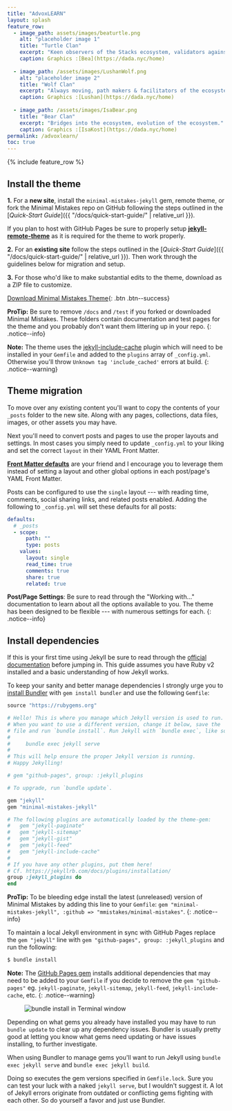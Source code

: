 ```yaml
---
title: "AdvoxLEARN"
layout: splash
feature_row:
  - image_path: assets/images/beaturtle.png
    alt: "placeholder image 1"
    title: "Turtle Clan"
    excerpt: "Keen observers of the Stacks ecosystem, validators against core values."
    caption: Graphics :[Bea](https://dada.nyc/home)
    
  - image_path: /assets/images/LushanWolf.png
    alt: "placeholder image 2"
    title: "Wolf Clan"
    excerpt: "Always moving, path makers & facilitators of the ecosystem."
    caption: Graphics :[Lushan](https://dada.nyc/home)
    
  - image_path: /assets/images/IsaBear.png
    title: "Bear Clan"
    excerpt: "Bridges into the ecosystem, evolution of the ecosystem."
    caption: Graphics :[IsaKost](https://dada.nyc/home)
permalink: /advoxlearn/    
toc: true
---
```

{% include feature_row %}

## Install the theme

**1.** For a **new site**, install the `minimal-mistakes-jekyll` gem, remote theme, or fork the Minimal Mistakes repo on GitHub following the steps outlined in the [*Quick-Start Guide*]({{ "/docs/quick-start-guide/" | relative_url }}).

If you plan to host with GitHub Pages be sure to properly setup [**jekyll-remote-theme**](https://github.com/benbalter/jekyll-remote-theme) as it is required for the theme to work properly. 

**2.** For an **existing site** follow the steps outlined in the [*Quick-Start Guide*]({{ "/docs/quick-start-guide/" | relative_url }}). Then work through the guidelines below for migration and setup.

**3.** For those who'd like to make substantial edits to the theme, download as a ZIP file to customize.

[<i class="fas fa-download"></i> Download Minimal Mistakes Theme](https://github.com/mmistakes/minimal-mistakes/archive/master.zip){: .btn .btn--success}

**ProTip:** Be sure to remove `/docs` and `/test` if you forked or downloaded Minimal Mistakes. These folders contain documentation and test pages for the theme and you probably don't want them littering up in your repo.
{: .notice--info}

**Note:** The theme uses the [jekyll-include-cache](https://github.com/benbalter/jekyll-include-cache) plugin which will need to be installed in your `Gemfile` and added to the `plugins` array of `_config.yml`. Otherwise you'll throw `Unknown tag 'include_cached'` errors at build.
{: .notice--warning}

## Theme migration

To move over any existing content you'll want to copy the contents of your `_posts` folder to the new site. Along with any pages, collections, data files, images, or other assets you may have.

Next you'll need to convert posts and pages to use the proper layouts and settings. In most cases you simply need to update `_config.yml` to your liking and set the correct `layout` in their YAML Front Matter.

[**Front Matter defaults**](https://jekyllrb.com/docs/configuration/#front-matter-defaults) are your friend and I encourage you to leverage them instead of setting a layout and other global options in each post/page's YAML Front Matter.

Posts can be configured to use the `single` layout --- with reading time, comments, social sharing links, and related posts enabled. Adding the following to `_config.yml` will set these defaults for all posts:

```yaml
defaults:
  # _posts
  - scope:
      path: ""
      type: posts
    values:
      layout: single
      read_time: true
      comments: true
      share: true
      related: true
```

**Post/Page Settings**: Be sure to read through the "Working with..." documentation to learn about all the options available to you. The theme has been designed to be flexible --- with numerous settings for each.
{: .notice--info}

## Install dependencies

If this is your first time using Jekyll be sure to read through the [official documentation](https://jekyllrb.com/docs/home/) before jumping in. This guide assumes you have Ruby v2 installed and a basic understanding of how Jekyll works.

To keep your sanity and better manage dependencies I strongly urge you to [install Bundler](http://bundler.io/) with `gem install bundler` and use the following `Gemfile`:

```ruby
source "https://rubygems.org"

# Hello! This is where you manage which Jekyll version is used to run.
# When you want to use a different version, change it below, save the
# file and run `bundle install`. Run Jekyll with `bundle exec`, like so:
#
#     bundle exec jekyll serve
#
# This will help ensure the proper Jekyll version is running.
# Happy Jekylling!

# gem "github-pages", group: :jekyll_plugins

# To upgrade, run `bundle update`.

gem "jekyll"
gem "minimal-mistakes-jekyll"

# The following plugins are automatically loaded by the theme-gem:
#   gem "jekyll-paginate"
#   gem "jekyll-sitemap"
#   gem "jekyll-gist"
#   gem "jekyll-feed"
#   gem "jekyll-include-cache"
#
# If you have any other plugins, put them here!
# Cf. https://jekyllrb.com/docs/plugins/installation/
group :jekyll_plugins do
end
```

**ProTip:** To be bleeding edge install the latest (unreleased) version of Minimal Mistakes by adding this line to your `Gemfile`: `gem "minimal-mistakes-jekyll", :github => "mmistakes/minimal-mistakes"`.
{: .notice--info}

To maintain a local Jekyll environment in sync with GitHub Pages replace the `gem "jekyll"` line with `gem "github-pages", group: :jekyll_plugins` and run the following:

```bash
$ bundle install
```

**Note:** The [GitHub Pages gem](https://github.com/github/pages-gem) installs additional dependencies that may need to be added to your `Gemfile` if you decide to remove the `gem "github-pages"` eg. `jekyll-paginate`, `jekyll-sitemap`, `jekyll-feed`, `jekyll-include-cache`, etc.
{: .notice--warning}

<figure>
  <img src="{{ '/assets/images/mm-bundle-install.gif' | relative_url }}" alt="bundle install in Terminal window">
</figure>

Depending on what gems you already have installed you may have to run `bundle update` to clear up any dependency issues. Bundler is usually pretty good at letting you know what gems need updating or have issues installing, to further investigate.

When using Bundler to manage gems you'll want to run Jekyll using `bundle exec jekyll serve` and `bundle exec jekyll build`.

Doing so executes the gem versions specified in `Gemfile.lock`. Sure you can test your luck with a naked `jekyll serve`, but I wouldn't suggest it. A lot of Jekyll errors originate from outdated or conflicting gems fighting with each other. So do yourself a favor and just use Bundler.

